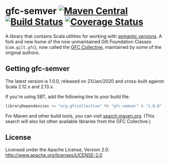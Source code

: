 # gfc-semver [![Maven Central](https://maven-badges.herokuapp.com/maven-central/org.gfccollective/gfc-semver_2.12/badge.svg?style=plastic)](https://maven-badges.herokuapp.com/maven-central/org.gfccollective/gfc-semver_2.12) [![Build Status](https://github.com/gfc-collective/gfc-semver/workflows/Scala%20CI/badge.svg)](https://github.com/gfc-collective/gfc-semver/actions) [![Coverage Status](https://coveralls.io/repos/gfc-collective/gfc-semver/badge.svg?branch=master&service=github)](https://coveralls.io/github/gfc-collective/gfc-semver?branch=master)

A library that contains Scala utilities for working with [semantic versions](http://semver.org).
A fork and new home of the now unmaintained Gilt Foundation Classes (`com.gilt.gfc`), now called the [GFC Collective](https://github.com/gfc-collective), maintained by some of the original authors.

## Getting gfc-semver

The latest version is 1.0.0, released on 21/Jan/2020 and cross-built against Scala 2.12.x and 2.13.x.

If you're using SBT, add the following line to your build file:

```scala
libraryDependencies += "org.gfccollective" %% "gfc-semver" % "1.0.0"
```

For Maven and other build tools, you can visit [search.maven.org](http://search.maven.org/#search%7Cga%7C1%7Corg.gfccollective).
(This search will also list other available libraries from the GFC Collective.)

## License

Licensed under the Apache License, Version 2.0: http://www.apache.org/licenses/LICENSE-2.0
